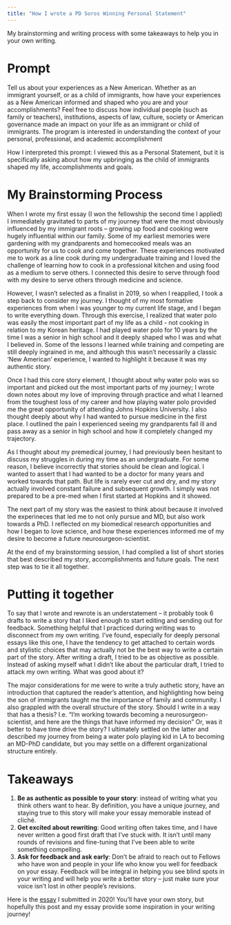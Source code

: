 ```yaml
---
title: "How I wrote a PD Soros Winning Personal Statement"
---
```

My brainstorming and writing process with some takeaways to help you in your own writing. 

# Prompt
Tell us about your experiences as a New American. Whether as an immigrant yourself, or as a child of immigrants, how have your experiences as a New American informed and shaped who you are and your accomplishments?
Feel free to discuss how individual people (such as family or teachers), institutions, aspects of law, culture, society or American governance made an impact on your life as an immigrant or child of immigrants. The program is interested in understanding the context of your personal, professional, and academic accomplishment

How I interpreted this prompt: I viewed this as a Personal Statement, but it is specifically asking about how my upbringing as the child of immigrants shaped my life, accomplishments and goals. 

# My Brainstorming Process
When I wrote my first essay (I won the fellowship the second time I applied) I immediately gravitated to parts of my journey that were the most obviously influenced by my immigrant roots – growing up food and cooking were hugely influential within our family. Some of my earliest memories were gardening with my grandparents and homecooked meals was an opportunity for us to cook and come together. These experiences motivated me to work as a line cook during my undergraduate training and I loved the challenge of learning how to cook in a professional kitchen and using food as a medium to serve others. I connected this desire to serve through food with my desire to serve others through medicine and science. 

However, I wasn’t selected as a finalist in 2019, so when I reapplied, I took a step back to consider my journey. I thought of my most formative experiences from when I was younger to my current life stage, and I began to write everything down. Through this exercise, I realized that water polo was easily the most important part of my life as a child - not cooking in relation to my Korean heritage. I had played water polo for 10 years by the time I was a senior in high school and it deeply shaped who I was and what I believed in. Some of the lessons I learned while training and competing are still deeply ingrained in me, and although this wasn’t necessarily a classic ‘New American’ experience, I wanted to highlight it because it was my authentic story. 

Once I had this core story element, I thought about why water polo was so important and picked out the most important parts of my journey; I wrote down notes about my love of improving through practice and what I learned from the toughest loss of my career and how playing water polo provided me the great opportunity of attending Johns Hopkins University. I also thought deeply about why I had wanted to pursue medicine in the first place. I outlined the pain I experienced seeing my grandparents fall ill and pass away as a senior in high school and how it completely changed my trajectory. 

As I thought about my premedical journey, I had previously been hesitant to discuss my struggles in during my time as an undergraduate. For some reason, I believe incorrectly that stories should be clean and logical. I wanted to assert that I had wanted to be a doctor for many years and worked towards that path. But life is rarely ever cut and dry, and my story actually involved constant failure and subsequent growth. I simply was not prepared to be a pre-med when I first started at Hopkins and it showed. 

The next part of my story was the easiest to think about because it involved the experineces that led me to not only pursue and MD, but also work towards a PhD. I reflected on my biomedical research opportunities and how I began to love science, and how these experiences informed me of my desire to become a future neurosurgeon-scientist.

At the end of my brainstorming session, I had complied a list of short stories that best described my story, accomplishments and future goals. The next step was to tie it all together.  

# Putting it together 
To say that I wrote and rewrote is an understatement – it probably took 6 drafts to write a story that I liked enough to start editing and sending out for feedback. Something helpful that I practiced during writing was to disconnect from my own writing. I’ve found, especially for deeply personal essays like this one, I have the tendency to get attached to certain words and stylistic choices that may actually not be the best way to write a certain part of the story. After writing a draft, I tried to be as objective as possible. Instead of asking myself what I didn’t like about the particular draft, I tried to attack my own writing. What was good about it? 

The major considerations for me were to write a truly authetic story, have an introduction that captured the reader’s attention, and highlighting how being the son of immigrants taught me the importance of family and community. I also grappled with the overall structure of the story. Should I write in a way that has a thesis? I.e. “I’m working towards becoming a neurosurgeon-scientist, and here are the things that have informed my decision” Or, was it better to have time drive the story? I ultimately settled on the latter and described my journey from being a water polo playing kid in LA to becoming an MD-PhD candidate, but you may settle on a different organizational structure entirely. 

# Takeaways
1.	**Be as authentic as possible to your story**: instead of writing what you think others want to hear. By definition, you have a unique journey, and staying true to this story will make your essay memorable instead of cliché.  
2.	**Get excited about rewriting**: Good writing often takes time, and I have never written a good first draft that I’ve stuck with. It isn’t until many rounds of revisions and fine-tuning that I’ve been able to write something compelling. 
3.	**Ask for feedback and ask early**: Don’t be afraid to reach out to Fellows who have won and people in your life who know you well for feedback on your essay. Feedback will be integral in helping you see blind spots in your writing and will help you write a better story – just make sure your voice isn’t lost in other people’s revisions. 

Here is the [essay](https://pdfhost.io/v/7H1bYzfaq_JLee_Soros_2020pdf.pdf) I submitted in 2020! You’ll have your own story, but hopefully this post and my essay provide some inspiration in your writing journey! 
